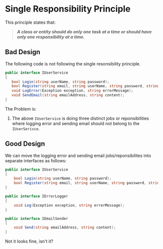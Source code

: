 ﻿# Single Responsibility Principle

This principle states that:
 
>***A class or entity should do only one task at a time or should have only one responsibility at a time.***
 
 ## Bad Design
 The following code is not following the single resonsibility principle.
 
 ```C#
public interface IUserService
{
    bool Login(string userName, string password);
    bool Register(string email, string userName, string password, string confirmPasword);
    void LogError(Exception exception, string errorMessage);
    void SendEmail(string emailAddress, string content);
}
 ```
The Problem is:
 
   1. The above `IUserService` is doing three distinct jobs or reponsibilities where logging error and sending email should not belong to the `IUserSerivce`.

## Good Design

We can move the logging error and sending email jobs/reponsibilites into separate interfaces as follows:

```C#
public interface IUserService
{
    bool Login(string userName, string password);
    bool Register(string email, string userName, string password, string confirmPasword);
}

public interface IErrorLogger
{
    void Log(Exception exception, string errorMessage);
}

public interface IEmailSender
{
    void Send(string emailAddress, string content);
}
```
Not it looks fine, isn't it?
